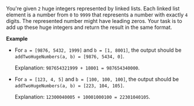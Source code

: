 You're given `2` huge integers represented by linked lists. Each linked list element is a number from `0` to `9999` that represents a number with exactly `4` digits. The represented number might have leading zeros. Your task is to add up these huge integers and return the result in the same format.

**Example**

- For `a = [9876, 5432, 1999]` and `b = [1, 8001]`, the output should be `addTwoHugeNumbers(a, b) = [9876, 5434, 0]`.

  Explanation: `987654321999 + 18001 = 987654340000`.

- For `a = [123, 4, 5]` and `b = [100, 100, 100]`, the output should be `addTwoHugeNumbers(a, b) = [223, 104, 105]`.

  Explanation: `12300040005 + 10001000100 = 22301040105`.
